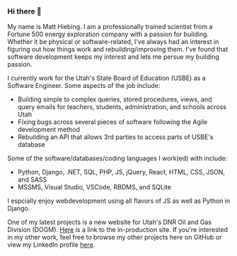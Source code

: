 ### Hi there 👋
My name is Matt Hiebing.  I am a professionally trained scientist from a Fortune 500 energy exploration company with a passion for building.  Whether it be physical or software-related, I've always had an interest in figuring out how things work and rebuilding/improving them.  I've found that software development keeps my interest and lets me persue my building passion.

I currently work for the Utah's State Board of Education (USBE) as a Software Engineer.  Some aspects of the job include:
* Building simple to complex queries, stored procedures, views, and query emails for teachers, students, administration, and schools across Utah
* Fixing bugs across several pieces of software following the Agile development method
* Rebuilding an API that allows 3rd parties to access parts of USBE's database 

Some of the software/databases/coding languages I work(ed) with include:
* Python, Django, .NET, SQL, PHP, JS, jQuery, React, HTML, CSS, JSON, and SASS
* MSSMS, Visual Studio, VSCode, RBDMS, and SQLite

I espcially enjoy webdevelopment using all flavors of JS as well as Python in Django.

One of my latest projects is a new website for Utah's DNR Oil and Gas Division (DOGM).  [Here]( https://oilgas.utah.gov/) is a link to the in-production site.  If you're interested in my other work, feel free to browse my other projects here on GitHub or view my LinkedIn profile [here](https://www.linkedin.com/in/matthewhiebing/).
